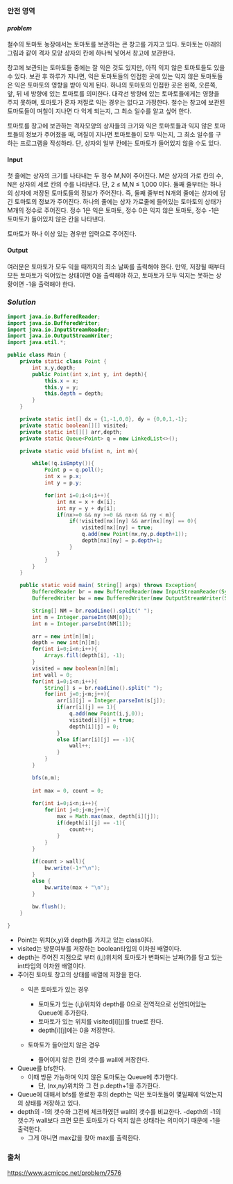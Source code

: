 ### **안전 영역**


#### ***problem***
철수의 토마토 농장에서는 토마토를 보관하는 큰 창고를 가지고 있다. 토마토는 아래의 그림과 같이 격자 모양 상자의 칸에 하나씩 넣어서 창고에 보관한다. 


창고에 보관되는 토마토들 중에는 잘 익은 것도 있지만, 아직 익지 않은 토마토들도 있을 수 있다. 보관 후 하루가 지나면, 익은 토마토들의 인접한 곳에 있는 익지 않은 토마토들은 익은 토마토의 영향을 받아 익게 된다. 하나의 토마토의 인접한 곳은 왼쪽, 오른쪽, 앞, 뒤 네 방향에 있는 토마토를 의미한다. 대각선 방향에 있는 토마토들에게는 영향을 주지 못하며, 토마토가 혼자 저절로 익는 경우는 없다고 가정한다. 철수는 창고에 보관된 토마토들이 며칠이 지나면 다 익게 되는지, 그 최소 일수를 알고 싶어 한다.

토마토를 창고에 보관하는 격자모양의 상자들의 크기와 익은 토마토들과 익지 않은 토마토들의 정보가 주어졌을 때, 며칠이 지나면 토마토들이 모두 익는지, 그 최소 일수를 구하는 프로그램을 작성하라. 단, 상자의 일부 칸에는 토마토가 들어있지 않을 수도 있다.

#### Input
첫 줄에는 상자의 크기를 나타내는 두 정수 M,N이 주어진다. M은 상자의 가로 칸의 수, N은 상자의 세로 칸의 수를 나타낸다. 단, 2 ≤ M,N ≤ 1,000 이다. 둘째 줄부터는 하나의 상자에 저장된 토마토들의 정보가 주어진다. 즉, 둘째 줄부터 N개의 줄에는 상자에 담긴 토마토의 정보가 주어진다. 하나의 줄에는 상자 가로줄에 들어있는 토마토의 상태가 M개의 정수로 주어진다. 정수 1은 익은 토마토, 정수 0은 익지 않은 토마토, 정수 -1은 토마토가 들어있지 않은 칸을 나타낸다.

토마토가 하나 이상 있는 경우만 입력으로 주어진다.

#### Output
여러분은 토마토가 모두 익을 때까지의 최소 날짜를 출력해야 한다. 만약, 저장될 때부터 모든 토마토가 익어있는 상태이면 0을 출력해야 하고, 토마토가 모두 익지는 못하는 상황이면 -1을 출력해야 한다.

### ***Solution***
``` java
import java.io.BufferedReader;
import java.io.BufferedWriter;
import java.io.InputStreamReader;
import java.io.OutputStreamWriter;
import java.util.*;

public class Main {
    private static class Point {
        int x,y,depth;
        public Point(int x,int y, int depth){
            this.x = x;
            this.y = y;
            this.depth = depth;
        }
    }

    private static int[] dx = {1,-1,0,0}, dy = {0,0,1,-1};
    private static boolean[][] visited;
    private static int[][] arr,depth;
    private static Queue<Point> q = new LinkedList<>();

    private static void bfs(int n, int m){

        while(!q.isEmpty()){
            Point p = q.poll();
            int x = p.x;
            int y = p.y;

            for(int i=0;i<4;i++){
                int nx = x + dx[i];
                int ny = y + dy[i];
                if(nx>=0 && ny >=0 && nx<n && ny < m){
                    if(!visited[nx][ny] && arr[nx][ny] == 0){
                        visited[nx][ny] = true;
                        q.add(new Point(nx,ny,p.depth+1));
                        depth[nx][ny] = p.depth+1;
                    }
                }
            }
        }
    }

    public static void main( String[] args) throws Exception{
        BufferedReader br = new BufferedReader(new InputStreamReader(System.in));
        BufferedWriter bw = new BufferedWriter(new OutputStreamWriter(System.out));

        String[] NM = br.readLine().split(" ");
        int m = Integer.parseInt(NM[0]);
        int n = Integer.parseInt(NM[1]);

        arr = new int[n][m];
        depth = new int[n][m];
        for(int i=0;i<n;i++){
            Arrays.fill(depth[i], -1);
        }
        visited = new boolean[n][m];
        int wall = 0;
        for(int i=0;i<n;i++){
            String[] s = br.readLine().split(" ");
            for(int j=0;j<m;j++){
                arr[i][j] = Integer.parseInt(s[j]);
                if(arr[i][j] == 1){
                    q.add(new Point(i,j,0));
                    visited[i][j] = true;
                    depth[i][j] = 0;
                }
                else if(arr[i][j] == -1){
                    wall++;
                }
            }
        }

        bfs(n,m);
        
        int max = 0, count = 0;
        
        for(int i=0;i<n;i++){
            for(int j=0;j<m;j++){
                max = Math.max(max, depth[i][j]);
                if(depth[i][j] == -1){
                    count++;
                }
            }
        }
        
        if(count > wall){
            bw.write(-1+"\n");
        }
        else {
            bw.write(max + "\n");
        }
        
        bw.flush();
    }

}
```
- Point는 위치(x,y)와 depth를 가지고 있는 class이다.
- visited는 방문여부를 저장하는 boolean타입의 이차원 배열이다.
- depth는 주어진 지점으로 부터 (i,j)위치의 토마토가 변화되는 날짜(?)를 담고 있는 int타입의 이차원 배열이다.
- 주어진 토마토 창고의 상태를 배열에 저장을 한다.
    - 익은 토마토가 있는 경우
        - 토마토가 있는 (i,j)위치와 depth를 0으로 전역적으로 선언되어있는 Queue에 추가한다.
        - 토마토가 있는 위치를 visited[i][j]를 true로 한다.
        - depth[i][j]에는 0을 저장한다.

    - 토마토가 들어있지 않은 경우
        - 들어이지 않은 칸의 갯수를 wall에 저장한다.
- Queue를 bfs한다.
    - 이때 방문 가능하며 익지 않은 토마토는 Queue에 추가한다. 
        - 단, (nx,ny)위치와 그 전 p.depth+1을 추가한다.
- Queue에 대해서 bfs를 완료한 후의 depth는 익은 토마토들이 몇일째에 익었는지의 상태를 저장하고 있다.
- depth의 -1의 갯수와 그전에 체크하였던 wall의 갯수를 비교한다.
    -depth의 -1의 갯수가 wall보다 크면 모든 토마토가 다 익지 않은 상태라는 의미이기 때문에 -1을 출력한다.
    - 그게 아니면 max값을 찾아 max를 출력한다.

### 출처
https://www.acmicpc.net/problem/7576